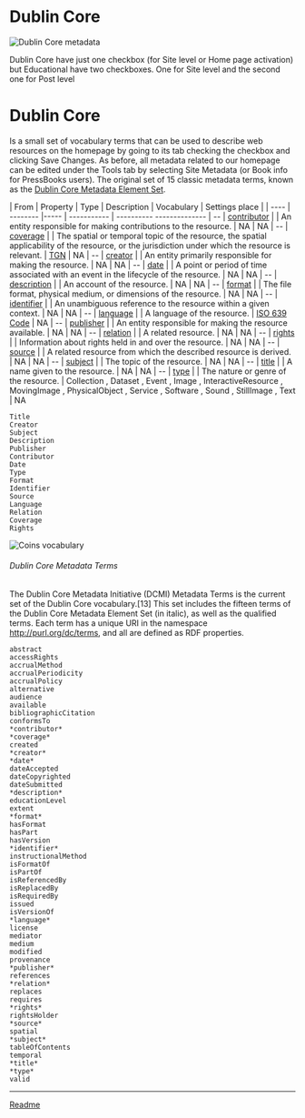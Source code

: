 # Dublin Core

![Dublin Core metadata](images/specific_metadata_dc.png)

Dublin Core have just one checkbox (for Site level or Home page activation) but Educational have two checkboxes. One for Site level and the second one for Post level

# Dublin Core

Is a small set of vocabulary terms that can be used to describe web resources on the homepage by going to its tab checking the checkbox and clicking Save Changes. As before, all metadata related to our homepage can be edited under the Tools tab by selecting Site Metadata (or Book info for PressBooks users).
The original set of 15 classic metadata terms, known as the [Dublin Core Metadata Element Set](http://dublincore.org/documents/dces/).

| From | Property | Type | Description | Vocabulary | Settings place |
| ---- | -------- |----- | ----------- | ----------   --------------
| -- | [contributor](http://purl.org/dc/elements/1.1/contributor) | []() | 	An entity responsible for making contributions to the resource. | NA | NA
| -- | [coverage](http://purl.org/dc/elements/1.1/coverage) | []() | 	The spatial or temporal topic of the resource, the spatial applicability of the resource, or the jurisdiction under which the resource is relevant. | [TGN](http://www.getty.edu/research/tools/vocabularies/tgn/) | NA
| -- | [creator](http://purl.org/dc/elements/1.1/creator) | []() | 	An entity primarily responsible for making the resource. | NA | NA
| -- | [date](http://purl.org/dc/elements/1.1/date) | []() | 	A point or period of time associated with an event in the lifecycle of the resource. | NA | NA
| -- | [description](http://purl.org/dc/elements/1.1/description) | []() | 	An account of the resource. | NA | NA
| -- | [format](http://purl.org/dc/elements/1.1/format) | []() | 	The file format, physical medium, or dimensions of the resource. | NA | NA
| -- | [identifier](http://purl.org/dc/elements/1.1/identifier) | []() | 	An unambiguous reference to the resource within a given context. | NA | NA
| -- | [language](http://purl.org/dc/elements/1.1/language) | []() | 	A language of the resource. | [ISO 639 Code](https://www.loc.gov/standards/iso639-2/php/code_list.php) | NA
| -- | [publisher](http://purl.org/dc/elements/1.1/publisher) | []() | 	An entity responsible for making the resource available. | NA | NA
| -- | [relation](http://purl.org/dc/elements/1.1/relation) | []() | 	A related resource. | NA | NA
| -- | [rights](http://purl.org/dc/elements/1.1/rights) | []() | 	Information about rights held in and over the resource. | NA | NA
| -- | [source]( http://purl.org/dc/elements/1.1/source ) | []() | 	A related resource from which the described resource is derived. | NA | NA
| -- | [subject](http://purl.org/dc/elements/1.1/subject) | []() | 	The topic of the resource. | NA | NA
| -- | [title](http://purl.org/dc/elements/1.1/title) | []() | 	A name given to the resource. | NA | NA
| -- | [type](http://purl.org/dc/elements/1.1/type) | []() | 	The nature or genre of the resource. |  	Collection , Dataset , Event , Image , InteractiveResource , MovingImage , PhysicalObject , Service , Software , Sound , StillImage , Text | NA


    Title
    Creator
    Subject
    Description
    Publisher
    Contributor
    Date
    Type
    Format
    Identifier
    Source
    Language
    Relation
    Coverage
    Rights

![Coins vocabulary](images/vocabularies_dc.png)

###### Dublin Core Metadata Terms

The Dublin Core Metadata Initiative (DCMI) Metadata Terms is the current set of the Dublin Core vocabulary.[13] This set includes the fifteen terms of the Dublin Core Metadata Element Set (in italic), as well as the qualified terms. Each term has a unique URI in the namespace http://purl.org/dc/terms, and all are defined as RDF properties.

    abstract
    accessRights
    accrualMethod
    accrualPeriodicity
    accrualPolicy
    alternative
    audience
    available
    bibliographicCitation
    conformsTo
    *contributor*
    *coverage*
    created
    *creator*
    *date*
    dateAccepted
    dateCopyrighted
    dateSubmitted
    *description*
    educationLevel
    extent
    *format*
    hasFormat
    hasPart
    hasVersion
    *identifier*
    instructionalMethod
    isFormatOf
    isPartOf
    isReferencedBy
    isReplacedBy
    isRequiredBy
    issued
    isVersionOf
    *language*
    license
    mediator
    medium
    modified
    provenance
    *publisher*
    references
    *relation*
    replaces
    requires
    *rights*
    rightsHolder
    *source*
    spatial
    *subject*
    tableOfContents
    temporal
    *title*
    *type*
    valid

---

[Readme](/Readme.md)
